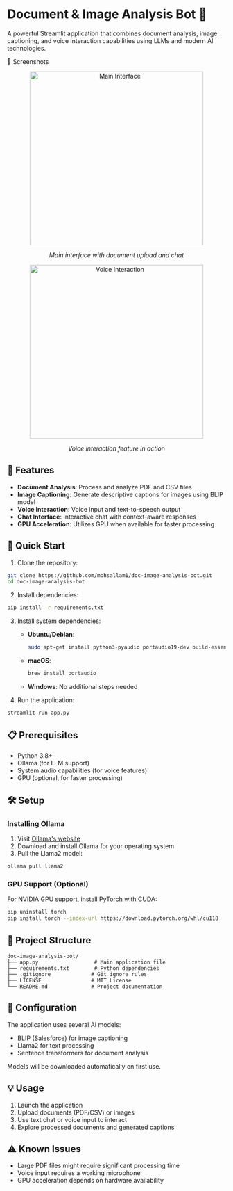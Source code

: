 # Document & Image Analysis Bot 🤖

A powerful Streamlit application that combines document analysis, image captioning, and voice interaction capabilities using LLMs and modern AI technologies.

📸 Screenshots
<div align="center">
  <img src="assets/image.png" alt="Main Interface" width="400"/>
  <p><em>Main interface with document upload and chat</em></p>
</div>
<div align="center">
  <img src="assets/voice-interaction.png" alt="Voice Interaction" width="400"/>
  <p><em>Voice interaction feature in action</em></p>
</div>

## 🌟 Features

- **Document Analysis**: Process and analyze PDF and CSV files
- **Image Captioning**: Generate descriptive captions for images using BLIP model
- **Voice Interaction**: Voice input and text-to-speech output
- **Chat Interface**: Interactive chat with context-aware responses
- **GPU Acceleration**: Utilizes GPU when available for faster processing

## 🚀 Quick Start

1. Clone the repository:
```bash
git clone https://github.com/mohsallam1/doc-image-analysis-bot.git
cd doc-image-analysis-bot
```

2. Install dependencies:
```bash
pip install -r requirements.txt
```

3. Install system dependencies:
   - **Ubuntu/Debian**:
     ```bash
     sudo apt-get install python3-pyaudio portaudio19-dev build-essential python3-dev
     ```
   - **macOS**:
     ```bash
     brew install portaudio
     ```
   - **Windows**: No additional steps needed

4. Run the application:
```bash
streamlit run app.py
```

## 📋 Prerequisites

- Python 3.8+
- Ollama (for LLM support)
- System audio capabilities (for voice features)
- GPU (optional, for faster processing)

## 🛠️ Setup

### Installing Ollama

1. Visit [Ollama's website](https://ollama.ai/)
2. Download and install Ollama for your operating system
3. Pull the Llama2 model:
```bash
ollama pull llama2
```

### GPU Support (Optional)

For NVIDIA GPU support, install PyTorch with CUDA:
```bash
pip uninstall torch
pip install torch --index-url https://download.pytorch.org/whl/cu118
```

## 📁 Project Structure

```
doc-image-analysis-bot/
├── app.py                  # Main application file
├── requirements.txt        # Python dependencies
├── .gitignore             # Git ignore rules
├── LICENSE                # MIT License
└── README.md              # Project documentation
```

## 🔧 Configuration

The application uses several AI models:
- BLIP (Salesforce) for image captioning
- Llama2 for text processing
- Sentence transformers for document analysis

Models will be downloaded automatically on first use.

## 💡 Usage

1. Launch the application
2. Upload documents (PDF/CSV) or images
3. Use text chat or voice input to interact
4. Explore processed documents and generated captions


## ⚠️ Known Issues

- Large PDF files might require significant processing time
- Voice input requires a working microphone
- GPU acceleration depends on hardware availability
